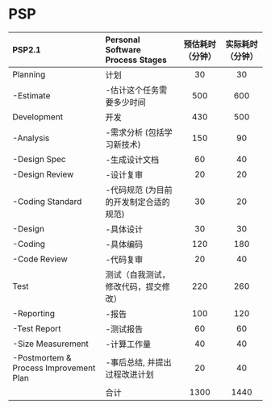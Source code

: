 # PSP

| PSP2.1                                 | Personal Software Process Stages       | 预估耗时（分钟） | 实际耗时（分钟） |
| :------------------------------------- | :------------------------------------- | :--------------: | :--------------: |
| Planning                               | 计划                                   |        30        |        30        |
| -Estimate                              | -估计这个任务需要多少时间              |        500        |        600        |
| Development                            | 开发                                   |       430        |       500        |
| -Analysis                              | -需求分析 (包括学习新技术)             |       150        |        90        |
| -Design Spec                           | -生成设计文档                          |        60        |        40         |
| -Design Review                         | -设计复审                              |        20        |        20        |
| -Coding Standard                       | -代码规范 (为目前的开发制定合适的规范) |        30        |        20        |
| -Design                                | -具体设计                              |        30        |        30        |
| -Coding                                | -具体编码                              |       120        |       180        |
| -Code Review                           | -代码复审                              |        20        |        40        |
| Test                                   | 测试（自我测试，修改代码，提交修改）   |       220        |       260        |
| -Reporting                             | -报告                                  |       100        |       120        |
| -Test Report                           | -测试报告                              |        60        |        60        |
| -Size Measurement                      | -计算工作量                            |        40        |        40        |
| -Postmortem & Process Improvement Plan | -事后总结, 并提出过程改进计划          |        20        |        40        |
|                                        | 合计                                   |       1300        |       1440        |

